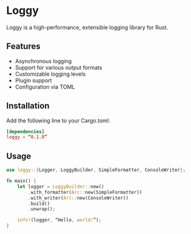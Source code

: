 # Loggy

Loggy is a high-performance, extensible logging library for Rust.

## Features

- Asynchronous logging
- Support for various output formats
- Customizable logging levels
- Plugin support
- Configuration via TOML

## Installation

Add the following line to your Cargo.toml:

```toml
[dependencies]
loggy = “0.1.0”
```

## Usage

```rs
use loggy::{Logger, LoggyBuilder, SimpleFormatter, ConsoleWriter};

fn main() {
    let logger = LoggyBuilder::new()
        .with_formatter(Arc::new(SimpleFormatter))
        .with_writer(Arc::new(ConsoleWriter))
        .build()
        .unwrap();

    info!(logger, “Hello, world!”);
}
```
